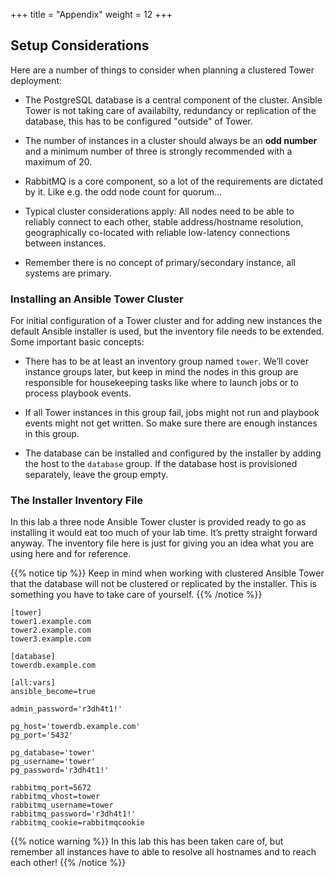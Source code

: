 +++
title = "Appendix"
weight = 12
+++

## Setup Considerations

Here are a number of things to consider when planning a clustered Tower
deployment:

  - The PostgreSQL database is a central component of the cluster.
    Ansible Tower is not taking care of availabilty, redundancy or
    replication of the database, this has to be configured "outside" of
    Tower.

  - The number of instances in a cluster should always be an **odd
    number** and a minimum number of three is strongly recommended with
    a maximum of 20.

  - RabbitMQ is a core component, so a lot of the requirements are
    dictated by it. Like e.g. the odd node count for quorum…

  - Typical cluster considerations apply: All nodes need to be able to
    reliably connect to each other, stable address/hostname resolution,
    geographically co-located with reliable low-latency connections
    between instances.

  - Remember there is no concept of primary/secondary instance, all
    systems are primary.

### Installing an Ansible Tower Cluster

For initial configuration of a Tower cluster and for adding new
instances the default Ansible installer is used, but the inventory file
needs to be extended. Some important basic concepts:

  - There has to be at least an inventory group named `tower`. We’ll
    cover instance groups later, but keep in mind the nodes in this
    group are responsible for housekeeping tasks like where to launch
    jobs or to process playbook events.

  - If all Tower instances in this group fail, jobs might not run and
    playbook events might not get written. So make sure there are enough
    instances in this group.

  - The database can be installed and configured by the installer by
    adding the host to the `database` group. If the database host is
    provisioned separately, leave the group empty.

### The Installer Inventory File

In this lab a three node Ansible Tower cluster is provided ready to go
as installing it would eat too much of your lab time. It’s pretty
straight forward anyway. The inventory file here is just for giving you
an idea what you are using here and for reference.

{{% notice tip %}}
Keep in mind when working with clustered Ansible Tower that the database will not be clustered or replicated by the installer. This is something you have to take care of yourself.
{{% /notice %}}

    [tower]
    tower1.example.com
    tower2.example.com
    tower3.example.com

    [database]
    towerdb.example.com

    [all:vars]
    ansible_become=true

    admin_password='r3dh4t1!'

    pg_host='towerdb.example.com'
    pg_port='5432'

    pg_database='tower'
    pg_username='tower'
    pg_password='r3dh4t1!'

    rabbitmq_port=5672
    rabbitmq_vhost=tower
    rabbitmq_username=tower
    rabbitmq_password='r3dh4t1!'
    rabbitmq_cookie=rabbitmqcookie

{{% notice warning %}}
In this lab this has been taken care of, but remember all instances have to able to resolve all hostnames and to reach each other\!
{{% /notice %}}
